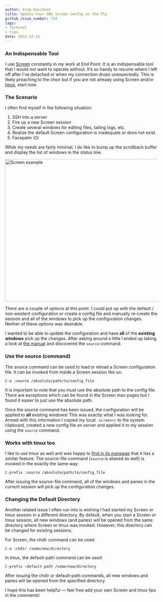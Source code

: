 ```yaml
---
author: Greg Davidson
title: Update Your GNU Screen Config on the Fly
github_issue_number: 734
tags:
- terminal
- tips
date: 2012-12-14
---
```


### An Indispensable Tool

I use [Screen](https://www.gnu.org/software/screen/) constantly in my work at End Point. It is an indispensable tool that I would not want to operate without. It’s so handy to resume where I left off after I’ve detached or when my connection drops unexpectedly. This is likely preaching to the choir but if you are not already using Screen and/or [tmux](https://tmux.sourceforge.io/), start now.

### The Scenario

I often find myself in the following situation: 

1. SSH into a server
1. Fire up a new Screen session
1. Create several windows for editing files, tailing logs, etc.
1. Realize the default Screen configuration is inadequate or does not exist.
1. Facepalm \O/

While my needs are fairly minimal, I do like to bump up the scrollback buffer and display the list of windows in the status line.

<img alt="Screen example" border="0" height="470" src="/blog/2012/12/update-your-gnu-screen-config-on-fly/image-0.png" title="screen-example.png" width="563"/> 

There are a couple of options at this point. I could put up with the default / non-existent configuration or create a config file and manually re-create the session and all of the windows to pick up the configuration changes. Neither of these options was desirable.

I wanted to be able to update the configuration and have **all** of the **existing windows** pick up the changes. After asking around a little I ended up taking a look at [the manual](https://www.gnu.org/software/screen/manual/) and discovered the `source` command.  

### Use the source (command)

The source command can be used to load or reload a Screen configuration file. It can be invoked from inside a Screen session like so: 

```plain
C-a :source /absolute/path/to/config_file
```

It is important to note that you must use the absolute path to the config file. There are exceptions which can be found in the Screen man pages but I found it easier to just use the absolute path.

Once the source command has been issued, the configuration will be applied to **all** existing windows! This was exactly what I was looking for. Armed with this information I copied my local `.screenrc` to the system clipboard, created a new config file on server and applied it to my session using the `source` command.

### Works with tmux too

I like to use tmux as well and was happy to [find in its manpage](https://man.openbsd.org/tmux.1) that it has a similar feature. The source-file command (`source` is aliased as well) is invoked in the exactly the same way: 

```plain
C-prefix :source /absolute/path/to/config_file
```

After issuing the source-file command, all of the windows and panes in the current session will pick up the configuration changes.

### Changing the Default Directory

Another related issue I often run into is wishing I had started my Screen or tmux session in a different directory. By default, when you start a Screen or tmux session, all new windows (and panes) will be opened from the same directory where Screen or tmux was invoked. However, this directory can be changed for existing sessions.

For Screen, the chdir command can be used: 

```plain
C-a :chdir /some/new/directory
```

In tmux, the default-path command can be used: 

```plain
C-prefix :default-path /some/new/directory
```

After issuing the chdir or default-path commands, all new windows and panes will be opened from the specified directory.

I hope this has been helpful — feel free add your own Screen and tmux tips in the comments!
